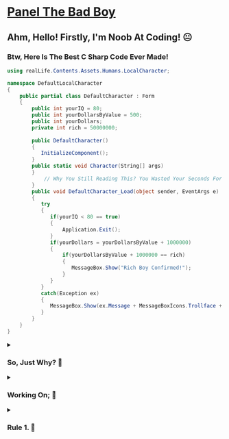 # [Panel The Bad Boy](https://github.com/SaturnTR/Panel)
<h2>Ahm, Hello! Firstly, I'm Noob At Coding! 😐</h2>


<h3>Btw, Here Is The Best C Sharp Code Ever Made!</h3>

```csharp
using realLife.Contents.Assets.Humans.LocalCharacter;

namespace DefaultLocalCharacter
{
    public partial class DefaultCharacter : Form
    {
        public int yourIQ = 80;
        public int yourDollarsByValue = 500;
        public int yourDollars;
        private int rich = 50000000;
        
        public DefaultCharacter()
        {
           InitializeComponent();
        }
        public static void Character(String[] args)
        }
            // Why You Still Reading This? You Wasted Your Seconds For Only 1 Line Of Text Right Now, Sir!
        }        
        public void DefaultCharacter_Load(object sender, EventArgs e)
        {
           try
           {
              if(yourIQ < 80 == true)
              {
                  Application.Exit();
              }
              if(yourDollars = yourDollarsByValue + 1000000)
              {
                  if(yourDollarsByValue + 1000000 == rich)
                  {
                     MessageBox.Show("Rich Boy Confirmed!");
                  }
              }
           }
           catch(Exception ex)
           {
              MessageBox.Show(ex.Message + MessageBoxIcons.Trollface + MessageBoxButton.OK);
           }
        }
    }
}
```
<details>
    <summary><h3>So, Just Why? 💫</h3></summary> 
    <b>You Can Easily Leave From This Fully Of Bullshit Real Life Server Without Getting More Stress Damage!</b>
</details>
<details>
    <summary><h3>Working On; 💫</h3></summary>
    <ul>
        <li><b>Protection From Kick By God On The Way To Heaven!</b></li>
    </ul>
</details>
<details>
    <summary><h3>Rule 1. 💫</h3></summary>
    <ul>
        <li><b>Ahm, Oh, Uh! I Don't Wanna Talk About It! 😨</b></li>
    </ul>
</details>
